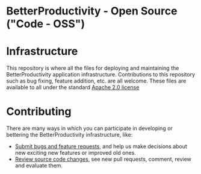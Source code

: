 # BetterProductivity - Open Source ("Code - OSS")

# Infrastructure

This repository is where all the files for deploying and maintaining the BetterProductivity application infrastructure. 
Contributions to this repository such as bug fixing, feature addition, etc. are all welcome. These files are available 
to all under the standard [Apache 2.0 license](./LICENSE.txt)

# Contributing

There are many ways in which you can participate in developing or bettering the BetterProductivity infrastructure, like:

- [Submit bugs and feature requests](https://github.com/ErdiSyla/BetterProductivity_Infrastructure/issues), and help us make decisions about new exciting 
new features or improved old ones.<br>
- [Review source code changes](https://github.com/ErdiSyla/BetterProductivity_Infrastructure/pulls), see new pull requests, comment, review and evaluate them.
